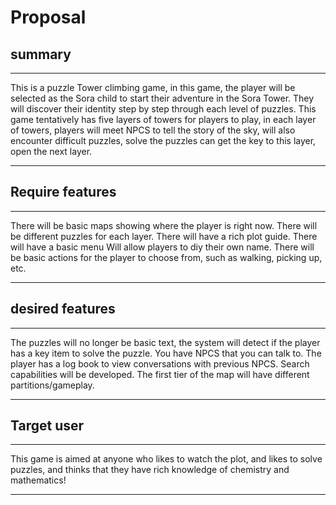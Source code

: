 # Proposal
## summary
***
This is a puzzle Tower climbing game, in this game, the player will be selected as the Sora child to start their adventure in the Sora Tower. They will discover their identity step by step through each level of puzzles. This game tentatively has five layers of towers for players to play, in each layer of towers, players will meet NPCS to tell the story of the sky, will also encounter difficult puzzles, solve the puzzles can get the key to this layer, open the next layer.
***
## Require features
***
There will be basic maps showing where the player is right now.
There will be different puzzles for each layer.
There will have a rich plot guide.
There will have a basic menu Will allow players to diy their own name.
There will be basic actions for the player to choose from, such as walking, picking up, etc.
***
## desired features
***
The puzzles will no longer be basic text, the system will detect if the player has a key item to solve the puzzle.
You have NPCS that you can talk to.
The player has a log book to view conversations with previous NPCS. 
Search capabilities will be developed.
The first tier of the map will have different partitions/gameplay.
***
## Target user
***
This game is aimed at anyone who likes to watch the plot, and likes to solve puzzles, and thinks that they have rich knowledge of chemistry and mathematics!
***